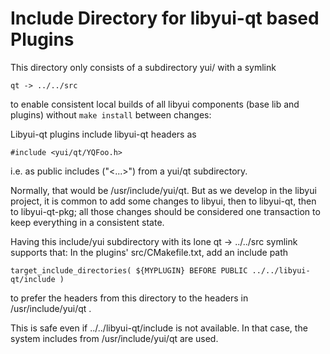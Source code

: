 # Include Directory for libyui-qt based Plugins

This directory only consists of a subdirectory yui/ with a symlink

    qt -> ../../src

to enable consistent local builds of all libyui components (base lib and
plugins) without `make install` between changes:

Libyui-qt plugins include libyui-qt headers as

    #include <yui/qt/YQFoo.h>

i.e. as public includes ("<...>") from a yui/qt subdirectory.

Normally, that would be /usr/include/yui/qt. But as we develop in the libyui
project, it is common to add some changes to libyui, then to libyui-qt, then to
libyui-qt-pkg; all those changes should be considered one transaction to keep
everything in a consistent state.

Having this include/yui subdirectory with its lone qt -> ../../src symlink
supports that: In the plugins' src/CMakefile.txt, add an include path

    target_include_directories( ${MYPLUGIN} BEFORE PUBLIC ../../libyui-qt/include )

to prefer the headers from this directory to the headers in /usr/include/yui/qt .

This is safe even if ../../libyui-qt/include is not available. In that case, the
system includes from /usr/include/yui/qt are used.

